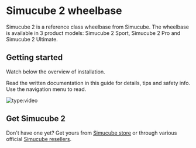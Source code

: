 # Simucube 2 wheelbase

Simucube 2 is a reference class wheelbase from Simucube. The wheelbase is available in 3 product models: Simucube 2 Sport, Simucube 2 Pro and Simucube 2 Ultimate.

## Getting started

Watch below the overview of installation. 

Read the written documentation in this guide for details, tips and safety info. Use the navigation menu to read.

![type:video](https://www.youtube.com/embed/8HYjLu_kaUE)

## Get Simucube 2

Don't have one yet? Get yours from [Simucube store](https://simucube.com/) or through various official [Simucube resellers](https://simucube.com/resellers/).
